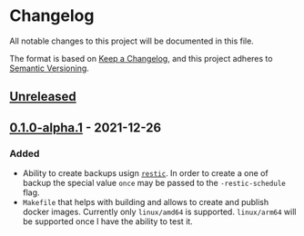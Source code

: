 # Changelog
All notable changes to this project will be documented in this file.

The format is based on [Keep a Changelog](https://keepachangelog.com/en/1.0.0/),
and this project adheres to [Semantic Versioning](https://semver.org/spec/v2.0.0.html).

## [Unreleased]

## [0.1.0-alpha.1] - 2021-12-26

### Added

* Ability to create backups usign [`restic`](https://restic.net/). In
  order to create a one of backup the special value `once` may be passed
  to the `-restic-schedule` flag.
* `Makefile` that helps with building and allows to create and publish
  docker images. Currently only `linux/amd64` is supported.
  `linux/arm64` will be supported once I have the ability to test it.

[Unreleased]: https://github.com/fhofherr/rsched/compare/v0.1.0-alpha.1...HEAD
[0.1.0-alpha.1]: https://github.com/fhofherr/rsched/compare/v0.1.0-alpha.1...v0.0.0
[0.0.0]: https://github.com/fhofherr/rsched/releases/tag/v0.0.0
